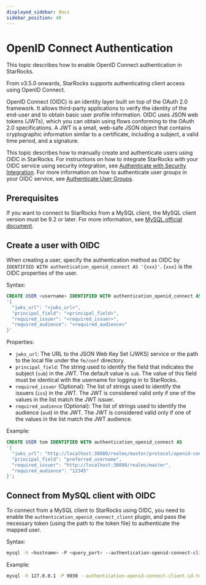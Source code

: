 ```yaml
---
displayed_sidebar: docs
sidebar_position: 40
---
```


# OpenID Connect Authentication

This topic describes how to enable OpenID Connect authentication in StarRocks.

From v3.5.0 onwards, StarRocks supports authenticating client access using OpenID Connect.

OpenID Connect (OIDC) is an identity layer built on top of the OAuth 2.0 framework. It allows third-party applications to verify the identity of the end-user and to obtain basic user profile information. OIDC uses JSON web tokens (JWTs), which you can obtain using flows conforming to the OAuth 2.0 specifications. A JWT is a small, web-safe JSON object that contains cryptographic information similar to a certificate, including a subject, a valid time period, and a signature.

This topic describes how to manually create and authenticate users using OIDC in StarRocks. For instructions on how to integrate StarRocks with your OIDC service using security integration, see [Authenticate with Security Integration](./security_integration.md). For more information on how to authenticate user groups in your OIDC service, see [Authenticate User Groups](../group_provider.md).

## Prerequisites

If you want to connect to StarRocks from a MySQL client, the MySQL client version must be 9.2 or later. For more information, see [MySQL official document](https://dev.mysql.com/doc/refman/9.2/en/openid-pluggable-authentication.html).

## Create a user with OIDC

When creating a user, specify the authentication method as OIDC by `IDENTIFIED WITH authentication_openid_connect AS '{xxx}'`. `{xxx}` is the OIDC properties of the user.

Syntax:

```SQL
CREATE USER <username> IDENTIFIED WITH authentication_openid_connect AS 
'{
  "jwks_url": "<jwks_url>",
  "principal_field": "<principal_field>",
  "required_issuer": "<required_issuer>",
  "required_audience": "<required_audience>"
}'
```

Properties:

- `jwks_url`: The URL to the JSON Web Key Set (JWKS) service or the path to the local file under the `fe/conf` directory.
- `principal_field`: The string used to identify the field that indicates the subject (`sub`) in the JWT. The default value is `sub`. The value of this field must be identical with the username for logging in to StarRocks.
- `required_issuer` (Optional): The list of strings used to identify the issuers (`iss`) in the JWT. The JWT is considered valid only if one of the values in the list match the JWT issuer.
- `required_audience` (Optional): The list of strings used to identify the audience (`aud`) in the JWT. The JWT is considered valid only if one of the values in the list match the JWT audience.

Example:

```SQL
CREATE USER tom IDENTIFIED WITH authentication_openid_connect AS
'{
  "jwks_url": "http://localhost:38080/realms/master/protocol/openid-connect/certs",
  "principal_field": "preferred_username",
  "required_issuer": "http://localhost:38080/realms/master",
  "required_audience": "12345"
}';
```

## Connect from MySQL client with OIDC

To connect from a MySQL client to StarRocks using OIDC, you need to enable the `authentication_openid_connect_client` plugin, and pass the necessary token (using the path to the token file) to authenticate the mapped user.

Syntax:

```Bash
mysql -h <hostname> -P <query_port> --authentication-openid-connect-client-id-token-file=<path_to_token_file> -u <username>
```

Example:

```Bash
mysql -h 127.0.0.1 -P 9030 --authentication-openid-connect-client-id-token-file=/path/to/token/file -u tom
```
